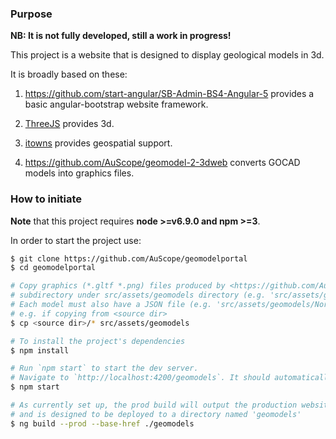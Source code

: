 
### Purpose

**NB: It is not fully developed, still a work in progress!**

This project is a website that is designed to display geological models in 3d.

It is broadly based on these:

1. <https://github.com/start-angular/SB-Admin-BS4-Angular-5> provides a basic angular-bootstrap website framework.

2. [ThreeJS](https://threejs.org/) provides 3d.

3. [itowns](http://www.itowns-project.org/) provides geospatial support.

4. <https://github.com/AuScope/geomodel-2-3dweb> converts GOCAD models into graphics files.


### How to initiate
**Note** that this project requires  **node >=v6.9.0 and npm >=3**.

In order to start the project use:
```bash
$ git clone https://github.com/AuScope/geomodelportal
$ cd geomodelportal

# Copy graphics (*.gltf *.png) files produced by <https://github.com/AuScope/geomodel-2-3dweb> into a
# subdirectory under src/assets/geomodels directory (e.g. 'src/assets/geomodels/NorthGawler/*.gltf')
# Each model must also have a JSON file (e.g. 'src/assets/geomodels/NorthGawler.json')
# e.g. if copying from <source dir>
$ cp <source dir>/* src/assets/geomodels

# To install the project's dependencies
$ npm install

# Run `npm start` to start the dev server.
# Navigate to `http://localhost:4200/geomodels`. It should automatically reload if you change any of the source files.
$ npm start

# As currently set up, the prod build will output the production website files to `dist` directory
# and is designed to be deployed to a directory named 'geomodels'
$ ng build --prod --base-href ./geomodels
```
